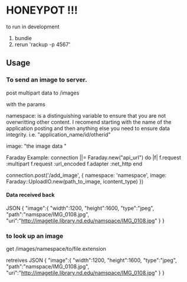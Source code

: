 # HONEYPOT !!!

to run in development

1. bundle
2. rerun 'rackup -p 4567'


## Usage

### To send an image to server.

post multipart data to /images

with the params

namespace:  is a distinguishing variable to ensure that you are not overwritting other content.  I recomend starting with the name of the application posting and then anything else you need to ensure data integrity.  i.e. "application_name/id/otherid"

image: "the image data "

Faraday Example:
connection ||= Faraday.new("api_url") do |f|
        f.request :multipart
        f.request :url_encoded
        f.adapter :net_http
      end

connection.post('/add_image', { namespace: 'namespace', image: Faraday::UploadIO.new(path_to_image, icontent_type) })

#### Data received back

JSON
{
  "image":{
    "width":1200,
    "height":1600,
    "type":"jpeg",
    "path":"namspace/IMG_0108.jpg",
    "uri":"http://imagetile.library.nd.edu/namspace/IMG_0108.jpg"
  }
}


### to look up an image

get /images/namespace/to/file.extension


retreives
JSON
{
  "image":{
    "width":1200,
    "height":1600,
    "type":"jpeg",
    "path":"namspace/IMG_0108.jpg",
    "uri":"http://imagetile.library.nd.edu/namspace/IMG_0108.jpg"
  }
}
